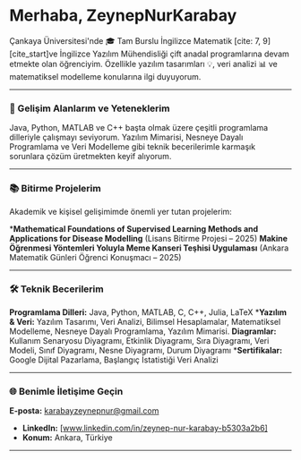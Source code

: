 # Merhaba, ZeynepNurKarabay
Çankaya Üniversitesi'nde 🎓 Tam Burslu İngilizce Matematik  [cite: 7, 9] [cite_start]ve İngilizce Yazılım Mühendisliği çift anadal programlarına devam etmekte olan öğrenciyim. Özellikle yazılım tasarımları 💡, veri analizi 📊 ve matematiksel modelleme konularına ilgi duyuyorum.

---

### 🚀 Gelişim Alanlarım ve Yeteneklerim

Java, Python, MATLAB ve C++ başta olmak üzere çeşitli programlama dilleriyle çalışmayı seviyorum. Yazılım Mimarisi, Nesneye Dayalı Programlama ve Veri Modelleme gibi teknik becerilerimle karmaşık sorunlara çözüm üretmekten keyif alıyorum.

---

### 📚 Bitirme Projelerim

Akademik ve kişisel gelişimimde önemli yer tutan projelerim:

***Mathematical Foundations of Supervised Learning Methods and Applications for Disease Modelling** (Lisans Bitirme Projesi – 2025)
**Makine Öğrenmesi Yöntemleri Yoluyla Meme Kanseri Teşhisi Uygulaması**  (Ankara Matematik Günleri Öğrenci Konuşmacı – 2025)


---

### 🛠️ Teknik Becerilerim

**Programlama Dilleri:** Java, Python, MATLAB, C, C++, Julia, LaTeX 
***Yazılım & Veri:** Yazılım Tasarımı, Veri Analizi, Bilimsel Hesaplamalar, Matematiksel Modelleme, Nesneye Dayalı Programlama, Yazılım Mimarisi.
**Diagramlar:** Kullanım Senaryosu Diyagramı, Etkinlik Diyagramı, Sıra Diyagramı, Veri Modeli, Sınıf Diyagramı, Nesne Diyagramı, Durum Diyagramı
***Sertifikalar:** Google Dijital Pazarlama, Başlangıç İstatistiği Veri Analizi 

---

### 🌐 Benimle İletişime Geçin

**E-posta:** karabayzeynepnur@gmail.com 
* **LinkedIn:** [www.linkedin.com/in/zeynep-nur-karabay-b5303a2b6] 
* **Konum:** Ankara, Türkiye 

---
